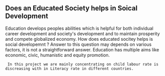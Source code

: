 ## Does an Educated Society helps in Soical Development

Education develops peoples abilities which is helpful for both individual career development and society's development and to maintain prosperity and compete globalized economy. How does educated socitey helps is social developemnt ? Answer to this question may depends on various factors, it is not a straightforward answer. Education has multiple aims like economic, civic, humanistic and equity promotion. 

     In this project we are mainly concentrating on child labour rate is discreasing with in Literacy rate in different countries.
